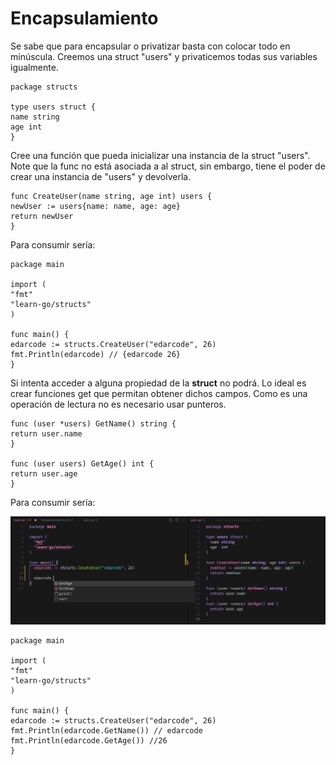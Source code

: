 # Encapsulamiento

Se sabe que para encapsular o privatizar basta con colocar todo en minúscula. Creemos una struct "users" y privaticemos todas sus variables igualmente.

```
package structs

type users struct {
name string
age int
}
```

Cree una función que pueda inicializar una instancia de la struct "users". Note que la func no está asociada a al struct, sin embargo, tiene el poder de crear una instancia de "users" y devolverla.

```
func CreateUser(name string, age int) users {
newUser := users{name: name, age: age}
return newUser
}
```

Para consumir sería:

```
package main

import (
"fmt"
"learn-go/structs"
)

func main() {
edarcode := structs.CreateUser("edarcode", 26)
fmt.Println(edarcode) // {edarcode 26}
}
```

Si intenta acceder a alguna propiedad de la **struct** no podrá. Lo ideal es crear funciones get que permitan obtener dichos campos. Como es una operación de lectura no es necesario usar punteros.

```
func (user *users) GetName() string {
return user.name
}

func (user users) GetAge() int {
return user.age
}
```

Para consumir sería:

![encapsulation](./assets/encapsulation.png)

```
package main

import (
"fmt"
"learn-go/structs"
)

func main() {
edarcode := structs.CreateUser("edarcode", 26)
fmt.Println(edarcode.GetName()) // edarcode
fmt.Println(edarcode.GetAge()) //26
}
```
